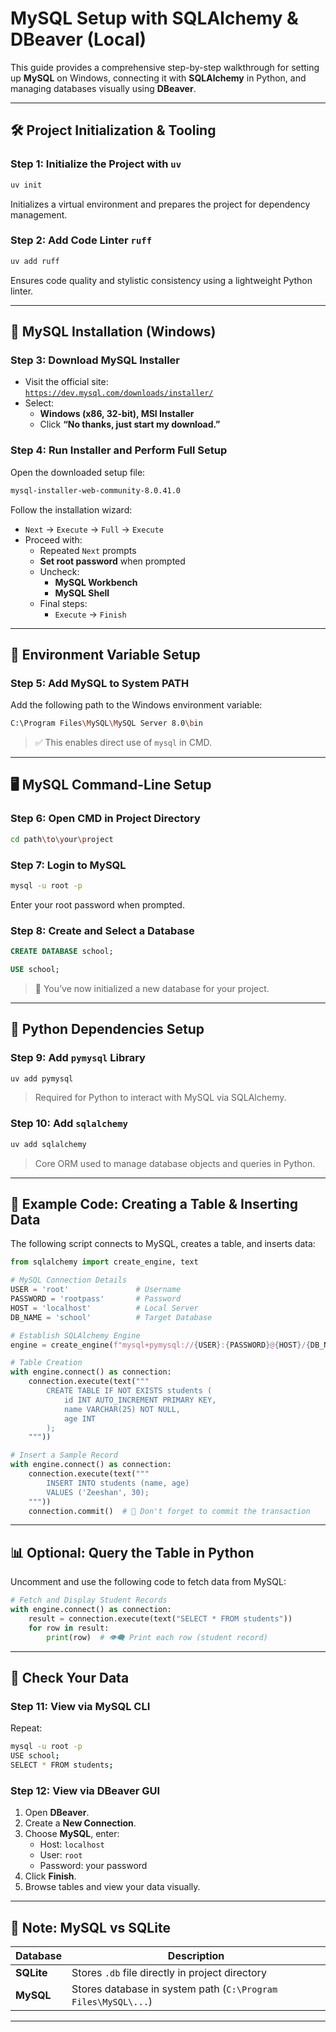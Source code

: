 # MySQL Setup with SQLAlchemy & DBeaver (Local)

This guide provides a comprehensive step-by-step walkthrough for setting up **MySQL** on Windows, connecting it with **SQLAlchemy** in Python, and managing databases visually using **DBeaver**.

---

## 🛠️ Project Initialization & Tooling

### Step 1: Initialize the Project with `uv`

```sh
uv init
```

Initializes a virtual environment and prepares the project for dependency management.

### Step 2: Add Code Linter `ruff`

```sh
uv add ruff
```

Ensures code quality and stylistic consistency using a lightweight Python linter.

---

## 🧩 MySQL Installation (Windows)

### Step 3: Download MySQL Installer

- Visit the official site:  
  [`https://dev.mysql.com/downloads/installer/`](https://dev.mysql.com/downloads/installer/)
- Select:
  - **Windows (x86, 32-bit), MSI Installer**
  - Click **“No thanks, just start my download.”**

### Step 4: Run Installer and Perform Full Setup

Open the downloaded setup file:

```sh
mysql-installer-web-community-8.0.41.0
```

Follow the installation wizard:

- `Next` → `Execute` → `Full` → `Execute`
- Proceed with:
  - Repeated `Next` prompts
  - **Set root password** when prompted
  - Uncheck:
    - **MySQL Workbench**
    - **MySQL Shell**
  - Final steps:
    - `Execute` → `Finish`

---

## 🧭 Environment Variable Setup

### Step 5: Add MySQL to System PATH

Add the following path to the Windows environment variable:

```sh
C:\Program Files\MySQL\MySQL Server 8.0\bin
```

> ✅ This enables direct use of `mysql` in CMD.

---

## 🖥️ MySQL Command-Line Setup

### Step 6: Open CMD in Project Directory

```sh
cd path\to\your\project
```

### Step 7: Login to MySQL

```sh
mysql -u root -p
```

Enter your root password when prompted.

### Step 8: Create and Select a Database

```sql
CREATE DATABASE school;
```

```sql
USE school;
```

> 🎯 You’ve now initialized a new database for your project.

---

## 🧱 Python Dependencies Setup

### Step 9: Add `pymysql` Library

```sh
uv add pymysql
```

> Required for Python to interact with MySQL via SQLAlchemy.

### Step 10: Add `sqlalchemy`

```sh
uv add sqlalchemy
```

> Core ORM used to manage database objects and queries in Python.

---

## 🧪 Example Code: Creating a Table & Inserting Data

The following script connects to MySQL, creates a table, and inserts data:

```python
from sqlalchemy import create_engine, text

# MySQL Connection Details
USER = 'root'               # Username
PASSWORD = 'rootpass'       # Password
HOST = 'localhost'          # Local Server
DB_NAME = 'school'          # Target Database

# Establish SQLAlchemy Engine
engine = create_engine(f"mysql+pymysql://{USER}:{PASSWORD}@{HOST}/{DB_NAME}")

# Table Creation
with engine.connect() as connection:
    connection.execute(text("""
        CREATE TABLE IF NOT EXISTS students (
            id INT AUTO_INCREMENT PRIMARY KEY,
            name VARCHAR(25) NOT NULL,
            age INT
        );
    """))

# Insert a Sample Record
with engine.connect() as connection:
    connection.execute(text("""
        INSERT INTO students (name, age)
        VALUES ('Zeeshan', 30);
    """))
    connection.commit()  # 🧠 Don't forget to commit the transaction
```

---

## 📊 Optional: Query the Table in Python

Uncomment and use the following code to fetch data from MySQL:

```python
# Fetch and Display Student Records
with engine.connect() as connection:
    result = connection.execute(text("SELECT * FROM students"))
    for row in result:
        print(row)  # 👁️‍🗨️ Print each row (student record)
```

---

## 🧪 Check Your Data

### Step 11: View via MySQL CLI

Repeat:

```sh
mysql -u root -p
USE school;
SELECT * FROM students;
```

### Step 12: View via DBeaver GUI

1. Open **DBeaver**.
2. Create a **New Connection**.
3. Choose **MySQL**, enter:
   - Host: `localhost`
   - User: `root`
   - Password: your password
4. Click **Finish**.
5. Browse tables and view your data visually.

---

## 📌 Note: MySQL vs SQLite

| Database | Description |
|----------|-------------|
| **SQLite** | Stores `.db` file directly in project directory |
| **MySQL**  | Stores database in system path (`C:\Program Files\MySQL\...`) |

---